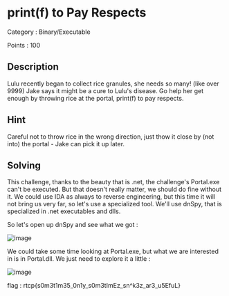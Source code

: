 # print(f) to Pay Respects

Category : Binary/Executable

Points : 100

## Description

Lulu recently began to collect rice granules, she needs so many! (like over 9999) Jake says it might be a cure to Lulu's disease. Go help her get enough by throwing rice at the portal, print(f) to pay respects.

## Hint

Careful not to throw rice in the wrong direction, just thow it close by (not into) the portal - Jake can pick it up later.

## Solving

This challenge, thanks to the beauty that is .net, the challenge's Portal.exe can't be executed. But that doesn't really matter, we should
do fine without it. We could use IDA as always to reverse engineering, but this time it will not bring us very far, so let's use a specialized tool.
We'll use dnSpy, that is specialized in .net executables and dlls.

So let's open up dnSpy and see what we got :

![image](https://user-images.githubusercontent.com/57148042/73195685-9443e500-412e-11ea-9733-d80782671534.png)

We could take some time looking at Portal.exe, but what we are interested in is in Portal.dll. We just need to explore it a little :

![image](https://user-images.githubusercontent.com/57148042/73195869-e5ec6f80-412e-11ea-9ddd-e33e6031a323.png)

flag : rtcp{s0m3t1m35_0n1y_s0m3tImEz_sn^k3z_ar3_u5EfuL}
